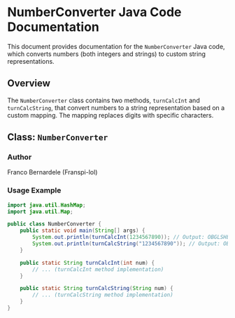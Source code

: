 # NumberConverter Java Code Documentation

This document provides documentation for the `NumberConverter` Java code, which converts numbers (both integers and strings) to custom string representations.

## Overview

The `NumberConverter` class contains two methods, `turnCalcInt` and `turnCalcString`, that convert numbers to a string representation based on a custom mapping. The mapping replaces digits with specific characters.

## Class: `NumberConverter`

### Author

Franco Bernardele (Franspi-lol)

### Usage Example

```java
import java.util.HashMap;
import java.util.Map;

public class NumberConverter {
    public static void main(String[] args) {
        System.out.println(turnCalcInt(1234567890)); // Output: OBGLSHEZI
        System.out.println(turnCalcString("1234567890")); // Output: OBGLSHEZI
    }

    public static String turnCalcInt(int num) {
        // ... (turnCalcInt method implementation)
    }

    public static String turnCalcString(String num) {
        // ... (turnCalcString method implementation)
    }
}
